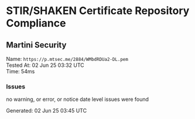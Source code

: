 # STIR/SHAKEN Certificate Repository Compliance

## Martini Security

Name: `https://p.mtsec.me/2884/WMbdRDUa2-DL.pem`\
Tested At: 02 Jun 25 03:32 UTC\
Time: 54ms

### Issues

no warning, or error, or notice date level issues were found

Generated: 02 Jun 25 03:45 UTC